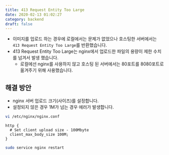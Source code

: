 ```yaml
---
title: 413 Request Entity Too Large
date: 2020-02-13 01:02:27
category: backend
draft: false
---
```


- 이미지를 업로드 하는 경우에 로컬에서는 문제가 없었으나 호스팅한 서버에서는 `413 Request Entity Too Large`를 반환했습니다.
- 413 Request Entity Too Large는 nginx에서 업로드한 파일의 용량이 제한 수치를 넘겨서 발생 했습니다.
  - 로컬에선 nginx를 사용하지 않고 호스팅 된 서버에서는 80포트를 8080포트로 옮겨주기 위해 사용했습니다.

## 해결 방안

- nginx 서버 업로드 크기(사이즈)를 설정합니다.
- 설정되지 않은 경우 1M가 넘는 경우 에러가 발생합니다.

```bash
vi /etc/nginx/nginx.conf
```

```vi
http {
  # Set client upload size - 100Mbyte
  client_max_body_size 100M;
}
```

```bash
sudo service nginx restart
```
